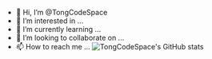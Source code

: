 - 👋 Hi, I’m @TongCodeSpace
- 👀 I’m interested in ...
- 🌱 I’m currently learning ...
- 💞️ I’m looking to collaborate on ...
- 📫 How to reach me ...
![TongCodeSpace's GitHub stats](https://github-readme-stats.vercel.app/api?username=TongCodeSpace&show_icons=true&theme=transparent)
